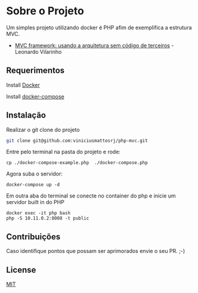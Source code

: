 # Sobre o Projeto
Um simples projeto utilizando docker é PHP afim de exemplifica a estrutura MVC.
- <a href="https://medium.com/trainingcenter/mvc-framework-usando-a-arquitetura-sem-c%C3%B3digo-de-terceiros-bf95a744c66d">MVC framework: usando a arquitetura sem código de terceiros</a> - Leonardo Vilarinho


## Requerimentos

Install <a href="https://docs.docker.com/install/">Docker</a>

Install <a href="https://docs.docker.com/compose/install/">docker-compose</a>


## Instalação
Realizar o git clone do projeto
```bash
git clone git@github.com:viniciusmattosrj/php-mvc.git
```

Entre pelo terminal na pasta do projeto e rode:
```
cp ./docker-compose-example.php  ./docker-compose.php
```

Agora suba o servidor:
```
docker-compose up -d
```

Em outra aba do terminal se conecte no container do php e inicie um servidor built in do PHP
```
docker exec -it php bash
php -S 10.11.0.2:8008 -t public
```


## Contribuições
Caso identifique pontos
que possam ser aprimorados envie o seu PR. ;-)


## License
[MIT](https://choosealicense.com/licenses/mit/)
